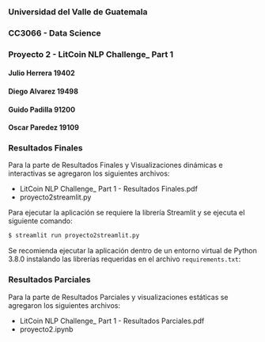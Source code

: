 ### Universidad del Valle de Guatemala
### CC3066 - Data Science
### Proyecto 2 - LitCoin NLP Challenge_ Part 1

#### Julio Herrera 19402
#### Diego Alvarez 19498
#### Guido Padilla 91200
#### Oscar Paredez 19109

### Resultados Finales
Para la parte de Resultados Finales y Visualizaciones dinámicas e interactivas se agregaron los siguientes archivos:
 - LitCoin NLP Challenge_ Part 1 - Resultados Finales.pdf
 - proyecto2streamlit.py

Para ejecutar la aplicación se requiere la librería Streamlit y se ejecuta el siguiente comando:
```sh
$ streamlit run proyecto2streamlit.py
```

Se recomienda ejecutar la aplicación dentro de un entorno virtual de Python 3.8.0 instalando las librerías requeridas en el archivo `requirements.txt`:

### Resultados Parciales
Para la parte de Resultados Parciales y visualizaciones estáticas se agregaron los siguientes archivos:
 - LitCoin NLP Challenge_ Part 1 - Resultados Parciales.pdf
 - proyecto2.ipynb
